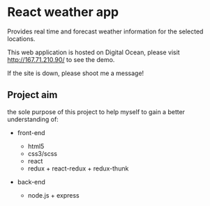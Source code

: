 

# React weather app
Provides real time and forecast weather information for the selected locations.

This web application is hosted on Digital Ocean, please visit http://167.71.210.90/ to see the demo.

If the site is down, please shoot me a message!

## Project aim
the sole purpose of this project to help myself to gain a better understanding of:
- front-end
  - html5
  - css3/scss
  - react
  - redux + react-redux + redux-thunk

- back-end
  - node.js + express


